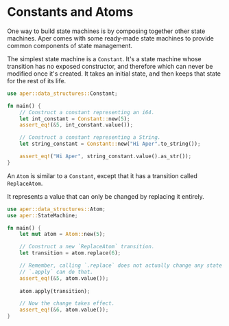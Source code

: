 # Constants and Atoms

One way to build state machines is by composing together other state machines. Aper comes with some ready-made state machines to provide common components of state management.

The simplest state machine is a `Constant`. It's a state machine whose transition has no exposed constructor,
and therefore which can never be modified once it's created. It takes an initial state, and then keeps that
state for the rest of its life.

```rust
use aper::data_structures::Constant;

fn main() {
    // Construct a constant representing an i64.
    let int_constant = Constant::new(5);
    assert_eq!(&5, int_constant.value());

    // Construct a constant representing a String.
    let string_constant = Constant::new("Hi Aper".to_string());

    assert_eq!("Hi Aper", string_constant.value().as_str());
}
```

An `Atom` is similar to a `Constant`, except that it has a transition called `ReplaceAtom`.

It represents a value that can only be changed by replacing it entirely.

```rust
use aper::data_structures::Atom;
use aper::StateMachine;

fn main() {
    let mut atom = Atom::new(5);

    // Construct a new `ReplaceAtom` transition.
    let transition = atom.replace(6);

    // Remember, calling `.replace` does not actually change any state -- only a call to
    // `.apply` can do that.
    assert_eq!(&5, atom.value());
    
    atom.apply(transition);

    // Now the change takes effect.
    assert_eq!(&6, atom.value());
}
```
